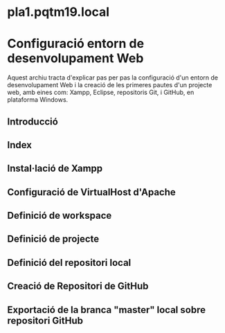 # pla1.pqtm19.local
# Configuració entorn de desenvolupament Web
 
  Aquest archiu tracta d'explicar pas per pas la configuració d'un entorn de desenvolupament Web i la creació de les primeres pautes d'un projecte web,
  amb eines com: Xampp, Eclipse, repositoris Git, i GitHub, en plataforma Windows.
  

## Introducció

## Index

## Instal·lació de Xampp

## Configuració de VirtualHost d'Apache

## Definició de workspace

## Definició de projecte

## Definició del repositori local

## Creació de Repositori de GitHub

## Exportació de la branca "master" local sobre repositori GitHub
